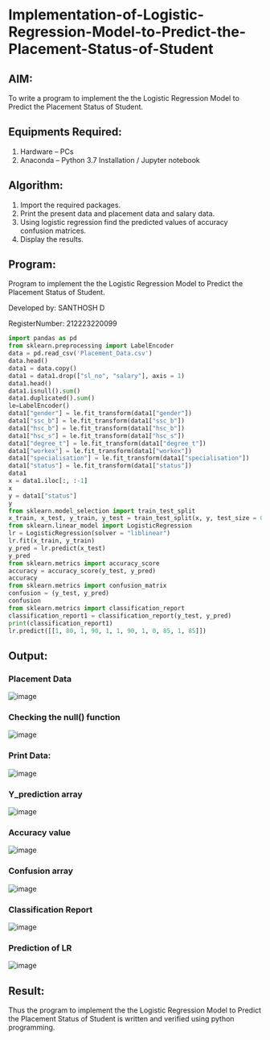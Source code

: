 # Implementation-of-Logistic-Regression-Model-to-Predict-the-Placement-Status-of-Student

## AIM:
To write a program to implement the the Logistic Regression Model to Predict the Placement Status of Student.

## Equipments Required:
1. Hardware – PCs
2. Anaconda – Python 3.7 Installation / Jupyter notebook

## Algorithm:
1. Import the required packages.
2. Print the present data and placement data and salary data.
3. Using logistic regression find the predicted values of accuracy confusion matrices.
4. Display the results.

## Program:
Program to implement the the Logistic Regression Model to Predict the Placement Status of Student.

Developed by: SANTHOSH D

RegisterNumber: 212223220099

```python
import pandas as pd
from sklearn.preprocessing import LabelEncoder
data = pd.read_csv('Placement_Data.csv')
data.head()
data1 = data.copy()
data1 = data1.drop(["sl_no", "salary"], axis = 1)
data1.head()
data1.isnull().sum()
data1.duplicated().sum()
le=LabelEncoder()
data1["gender"] = le.fit_transform(data1["gender"])
data1["ssc_b"] = le.fit_transform(data1["ssc_b"])
data1["hsc_b"] = le.fit_transform(data1["hsc_b"])
data1["hsc_s"] = le.fit_transform(data1["hsc_s"])
data1["degree_t"] = le.fit_transform(data1["degree_t"])
data1["workex"] = le.fit_transform(data1["workex"])
data1["specialisation"] = le.fit_transform(data1["specialisation"])
data1["status"] = le.fit_transform(data1["status"])
data1
x = data1.iloc[:, :-1]
x
y = data1["status"]
y
from sklearn.model_selection import train_test_split
x_train, x_test, y_train, y_test = train_test_split(x, y, test_size = 0.2, random_state = 0)
from sklearn.linear_model import LogisticRegression
lr = LogisticRegression(solver = "liblinear")
lr.fit(x_train, y_train)
y_pred = lr.predict(x_test)
y_pred
from sklearn.metrics import accuracy_score
accuracy = accuracy_score(y_test, y_pred)
accuracy
from sklearn.metrics import confusion_matrix
confusion = (y_test, y_pred)
confusion
from sklearn.metrics import classification_report
classification_report1 = classification_report(y_test, y_pred)
print(classification_report1)
lr.predict([[1, 80, 1, 90, 1, 1, 90, 1, 0, 85, 1, 85]])
```

## Output:

### Placement Data
![image](https://github.com/user-attachments/assets/0e1f1875-7f5e-4df5-9d45-237610c6905c)


### Checking the null() function
![image](https://github.com/user-attachments/assets/4f9a6289-84a9-4fd2-995f-fc44ee4cda7b)


### Print Data:
![image](https://github.com/user-attachments/assets/a62bad64-9985-41db-b87d-d27c8033ef60)


### Y_prediction array
![image](https://github.com/user-attachments/assets/8bc1b1ce-389e-495c-886c-377d1bcb8c2f)


### Accuracy value
![image](https://github.com/user-attachments/assets/44a1369b-30e9-4f2e-b97b-67876f7546e4)


### Confusion array
![image](https://github.com/user-attachments/assets/326ff7fb-9954-437e-b668-9b33cd570f00)


### Classification Report
![image](https://github.com/user-attachments/assets/51303492-e868-4b8b-b578-146037b6adb1)


### Prediction of LR
![image](https://github.com/user-attachments/assets/bc0cfe7a-1580-4fa2-9627-a623137e0c38)


## Result:
Thus the program to implement the the Logistic Regression Model to Predict the Placement Status of Student is written and verified using python programming.
